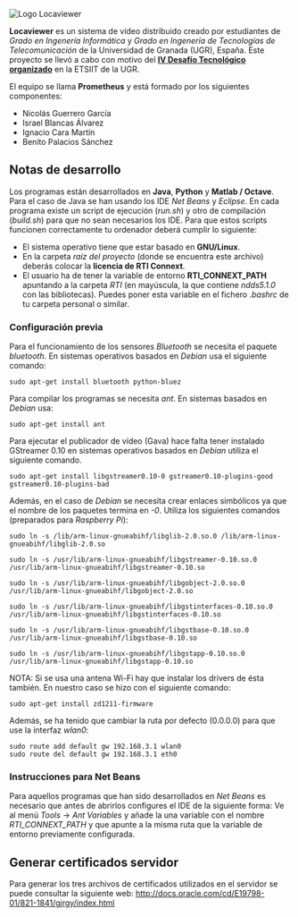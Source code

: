 ![Logo Locaviewer](https://sourceforge.net/p/locaviewer/code/ci/master/tree/logo.png "Logo Locaviewer")

**Locaviewer** es un sistema de vídeo distribuido creado por estudiantes de *Grado en Ingenería Informática* y *Grado en Ingenería de Tecnologías de Telecomunicación* de la Universidad de Granada (UGR), España. Este proyecto se llevó a cabo con motivo del [**IV Desafío Tecnológico organizado**](http://etsiit.ugr.es/pages/IV_desafio_tecnologico) en la ETSIIT de la UGR.

El equipo se llama **Prometheus** y está formado por los siguientes componentes:

+ Nicolás Guerrero García
+ Israel Blancas Álvarez
+ Ignacio Cara Martín
+ Benito Palacios Sánchez

## Notas de desarrollo
Los programas están desarrollados en **Java**, **Python** y **Matlab / Octave**. Para el caso de Java se han usando los IDE *Net Beans* y *Eclipse*.
En cada programa existe un script de ejecución (*run.sh*) y otro de compilación (*build.sh*) para que no sean necesarios los IDE. Para que estos scripts funcionen correctamente tu ordenador deberá cumplir lo siguiente:

+ El sistema operativo tiene que estar basado en **GNU/Linux**.
+ En la carpeta *raíz del proyecto* (donde se encuentra este archivo) deberás colocar la **licencia de RTI Connext**.
+ El usuario ha de tener la variable de entorno **RTI_CONNEXT_PATH** apuntando a la carpeta *RTI* (en mayúscula, la que contiene *ndds5.1.0* con las bibliotecas). Puedes poner esta variable en el fichero *.bashrc* de tu carpeta personal o similar.

### Configuración previa
Para el funcionamiento de los sensores *Bluetooth* se necesita el paquete *bluetooth*.
En sistemas operativos basados en *Debian* usa el siguiente comando:

``` shell
sudo apt-get install bluetooth python-bluez
```

Para compilar los programas se necesita *ant*. En sistemas basados en *Debian* usa:

``` shell
sudo apt-get install ant
```

Para ejecutar el publicador de vídeo (Gava) hace falta tener instalado GStreamer 0.10
en sistemas operativos basados en *Debian* utiliza el siguiente comando.

``` shell
sudo apt-get install libgstreamer0.10-0 gstreamer0.10-plugins-good gstreamer0.10-plugins-bad
```

Además, en el caso de *Debian* se necesita crear enlaces simbólicos ya que el nombre
de los paquetes termina en *-0*. Utiliza los siguientes comandos (preparados para
*Raspberry Pi*):

``` shell
sudo ln -s /lib/arm-linux-gnueabihf/libglib-2.0.so.0 /lib/arm-linux-gnueabihf/libglib-2.0.so

sudo ln -s /usr/lib/arm-linux-gnueabihf/libgstreamer-0.10.so.0 /usr/lib/arm-linux-gnueabihf/libgstreamer-0.10.so

sudo ln -s /usr/lib/arm-linux-gnueabihf/libgobject-2.0.so.0 /usr/lib/arm-linux-gnueabihf/libgobject-2.0.so

sudo ln -s /usr/lib/arm-linux-gnueabihf/libgstinterfaces-0.10.so.0 /usr/lib/arm-linux-gnueabihf/libgstinterfaces-0.10.so

sudo ln -s /usr/lib/arm-linux-gnueabihf/libgstbase-0.10.so.0 /usr/lib/arm-linux-gnueabihf/libgstbase-0.10.so

sudo ln -s /usr/lib/arm-linux-gnueabihf/libgstapp-0.10.so.0 /usr/lib/arm-linux-gnueabihf/libgstapp-0.10.so
```

NOTA: Si se usa una antena Wi-Fi hay que instalar los drivers de ésta también. En nuestro caso se hizo
con el siguiente comando:

``` shell
sudo apt-get install zd1211-firmware
```

Además, se ha tenido que cambiar la ruta por defecto (0.0.0.0) para que use la interfaz *wlan0*:

``` shell
sudo route add default gw 192.168.3.1 wlan0
sudo route del default gw 192.168.3.1 eth0
```

### Instrucciones para Net Beans
Para aquellos programas que han sido desarrollados en *Net Beans* es necesario que antes de abrirlos configures el IDE de la siguiente forma:
Ve al menú *Tools* -> *Ant Variables* y añade la una variable con el nombre *RTI_CONNEXT_PATH* y que apunte a la misma ruta que la variable de entorno previamente configurada.


## Generar certificados servidor
Para generar los tres archivos de certificados utilizados en el servidor se puede
consultar la siguiente web: http://docs.oracle.com/cd/E19798-01/821-1841/gjrgy/index.html 
